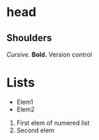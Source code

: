 # head
## Shoulders
*Cursive.*
**Bold.**
Version control
# Lists
* Elem1
* Elem2
1. First elem of numered list
2. Second elem